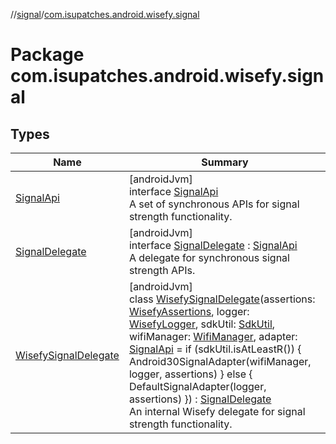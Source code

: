 //[signal](../../index.md)/[com.isupatches.android.wisefy.signal](index.md)

# Package com.isupatches.android.wisefy.signal

## Types

| Name | Summary |
|---|---|
| [SignalApi](-signal-api/index.md) | [androidJvm]<br>interface [SignalApi](-signal-api/index.md)<br>A set of synchronous APIs for signal strength functionality. |
| [SignalDelegate](-signal-delegate/index.md) | [androidJvm]<br>interface [SignalDelegate](-signal-delegate/index.md) : [SignalApi](-signal-api/index.md)<br>A delegate for synchronous signal strength APIs. |
| [WisefySignalDelegate](-wisefy-signal-delegate/index.md) | [androidJvm]<br>class [WisefySignalDelegate](-wisefy-signal-delegate/index.md)(assertions: [WisefyAssertions](../../../core/core/com.isupatches.android.wisefy.core.assertions/-wisefy-assertions/index.md), logger: [WisefyLogger](../../../core/core/com.isupatches.android.wisefy.core.logging/-wisefy-logger/index.md), sdkUtil: [SdkUtil](../../../core/core/com.isupatches.android.wisefy.core.util/-sdk-util/index.md), wifiManager: [WifiManager](https://developer.android.com/reference/kotlin/android/net/wifi/WifiManager.html), adapter: [SignalApi](-signal-api/index.md) = if (sdkUtil.isAtLeastR()) {         Android30SignalAdapter(wifiManager, logger, assertions)     } else {         DefaultSignalAdapter(logger, assertions)     }) : [SignalDelegate](-signal-delegate/index.md)<br>An internal Wisefy delegate for signal strength functionality. |
